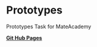 # Prototypes
Prototypes Task for MateAcademy

[**Git Hub Pages**](https://platoniux.github.io/Prototypes/app)
